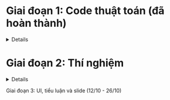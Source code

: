 <summary><h1>Giai đoạn 1: Code thuật toán (đã hoàn thành)</h1></summary>
<details>

### Selection
- **Roulette Wheel Selection** - *Hưởng*
- **Tournament Selection** - *Huy*
- **Rank Selection** - *Nhựt*
- **Elitism Selection** - *(đã làm)*

### Crossover
- **Single-Point Crossover** - *Huy*
- **Two-Point Crossover** - *Nhựt*
- **Uniform Crossover** - *Hưởng*
- **Order Crossover** - *(đã làm)*

### Mutation
- **Scramble Mutation** - *Nhựt*
- **Inversion Mutation** - *Huy*
- **Insertion Mutation** - *Hưởng*
- **Swap Mutation** - *(đã làm)*

</details>
<summary><h1>Giai đoạn 2: Thí nghiệm</h1></summary>
<details>
  
## Thí nghiệm chia làm 4 phần riêng: 
### 1. Ảnh hưởng của tham số đến fitness (Hưởng)
* Chỉ dùng 3 thuật toán mặc định: selection = 'elitism', crossover = 'order', mutation = 'swap'
* Chọn data 6 cities làm chuẩn, chỉ cần xét 1 data
* Chỉ cần đánh giá thông qua fitness, không cần qua kết quả
* Lấy bộ tham số này, duyệt theo kiểu 1 cái tăng thì 2 cái còn lại giữ nguyên: 
  - Population_size = [100,500,1000]
  - Generations = [100,500,1000]
  - Mutation_rate = [0.01,0.05,0.1]
### 2. Ảnh hưởng của các thuật toán khác nhau đến fitness (Huy)
* Dùng 3 bộ thuật toán đã làm bữa trước, dùng theo bộ mà từng người làm, không nên xáo. Không làm lại bộ thuật toán ở mục 1
* Data, đánh giá: Như mục 1
* Tham số này dùng cho cả 4 bộ:
  - Population_size = 100
  - Generations = 100
  - Mutation_rate = 0.01
### 3. Ảnh hưởng của các dữ liệu bài toán đến kết quả (Nhựt)
* Thuật toán: Như mục 1
* Data: Test hết trừ bộ 6 cities
* Đánh giá: Dùng độ lệch để đánh giá, vd: kq gốc là 1248, kq chạy ra là 1300, đánh giá |1300-1248| = 52. Nên viết hàm vẽ đồ thị kết hợp vòng lặp để vẽ
* Tham số: Như mục 2
### 4. Đánh giá, cải thiện một số tham số và lựa chọn 1 số thuật toán để tìm ra được kết quả chính xác nhất có thể (Thiện)
* Người làm cái này sẽ cố gắng thay thế bất kì tham số nào, chọn bất kì thuật toán nào để giải được càng nhiều data chính xác nhất và nhanh nhất càng tốt. Rồi rút ra lựa chọn thuật toán nào, tham số nào để kết luận toàn bài.
</details>

Giai đoạn 3: UI, tiểu luận và slide (12/10 - 26/10)
